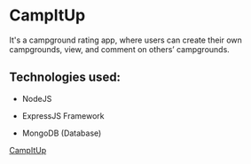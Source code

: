 # CampItUp

It's a campground rating app, where users can create their own campgrounds, view, and comment on others’ campgrounds.

## Technologies used:

- NodeJS

- ExpressJS Framework

- MongoDB (Database)

[CampItUp]()